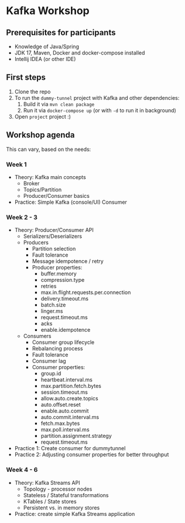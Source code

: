 # Kafka Workshop

## Prerequisites for participants

- Knowledge of Java/Spring
- JDK 17, Maven, Docker and docker-compose installed
- Intellij IDEA (or other IDE)

## First steps

1. Clone the repo
2. To run the `dummy-tunnel` project with Kafka and other dependencies:
   1. Build it via `mvn clean package`
   2. Run it via `docker-compose up` (or with `-d` to run it in background)
3. Open `project` project :)

## Workshop agenda

This can vary, based on the needs:

### Week 1

- Theory: Kafka main concepts
    - Broker
    - Topics/Partition
    - Producer/Consumer basics
- Practice: Simple Kafka (console/UI) Consumer

### Week 2 - 3

- Theory: Producer/Consumer API
    - Serializers/Deserializers
    - Producers
        - Partition selection
        - Fault tolerance
        - Message idempotence / retry
        - Producer properties:
            - buffer.memory
            - compression.type
            - retries
            - max.in.flight.requests.per.connection
            - delivery.timeout.ms
            - batch.size
            - linger.ms
            - request.timeout.ms
            - acks
            - enable.idempotence
    - Consumers
        - Consumer group lifecycle
        - Rebalancing process
        - Fault tolerance
        - Consumer lag
        - Consumer properties:
            - group.id
            - heartbeat.interval.ms
            - max.partition.fetch.bytes
            - session.timeout.ms
            - allow.auto.create.topics
            - auto.offset.reset
            - enable.auto.commit
            - auto.commit.interval.ms
            - fetch.max.bytes
            - max.poll.interval.ms
            - partition.assignment.strategy
            - request.timeout.ms
- Practice 1: Create consumer for dummytunnel
- Practice 2: Adjusting consumer properties for better throughput

### Week 4 - 6

- Theory: Kafka Streams API
    - Topology - processor nodes
    - Stateless / Stateful transformations
    - KTables / State stores
    - Persistent vs. in memory stores
- Practice: create simple Kafka Streams application







